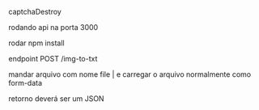 captchaDestroy


rodando api na porta 3000 

rodar npm install

endpoint POST /img-to-txt

mandar arquivo com nome file | e carregar o arquivo normalmente como form-data

retorno deverá ser um JSON